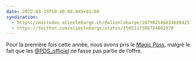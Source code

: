 ```yaml
---
date: 2022-03-19T10:40:08.045+01:00
syndication:
  - https://mastodon.alienlebarge.ch/@alienlebarge/107982546834680425
  - https://twitter.com/alienlebarge/status/1505117308724862978
---
```

Pour la première fois cette annèe, nous avons pris le [Magic Pass](https://www.magicpass.ch), malgré le fait que les [@PDS_officiel](https://www.twitter.com/PDS_officiel) ne fasse pas partie de l’offre.
